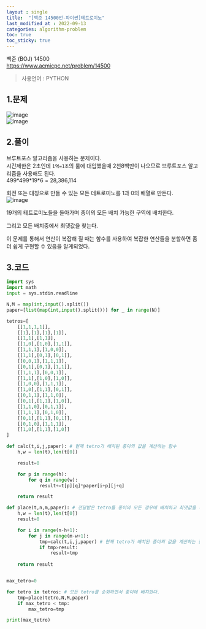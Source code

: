 ```yaml
---
layout : single
title:  "[백준 14500번-파이썬]테트로미노"
last_modified_at : 2022-09-13
categories: algorithm-problem
toc: true
toc_sticky: true
---
```


백준 (BOJ) 14500  
<a href="https://www.acmicpc.net/problem/14500">https://www.acmicpc.net/problem/14500</a>

> 사용언어 : PYTHON

## 1.문제  
![image](https://user-images.githubusercontent.com/80660585/189849326-d9020689-d441-44be-a0ed-066186e71fc0.png)  
![image](https://user-images.githubusercontent.com/80660585/189849489-a1e09f0f-d1a1-4e0b-b9e2-7de690b7d51a.png)  

## 2.풀이  
브루트포스 알고리즘을 사용하는 문제이다.  
시간제한은 2초인데 `1억=1초`의 룰에 대입했을때 2천8백만이 나오므로 브루트포스 알고리즘을 사용해도 된다.  
499\*499\*19\*6 = 28,386,114  

회전 또는 대칭으로 만들 수 있는 모든 테트로미노를 1과 0의 배열로 만든다.   
![image](https://user-images.githubusercontent.com/80660585/189855647-83ea5a52-361c-4aff-b622-edbe3b50a910.png)

19개의 테트로미노들을 돌아가며 종이의 모든 배치 가능한 구역에 배치한다.  

그리고 모든 배치중에서 최댓값을 찾는다.

이 문제를 통해서 연산이 복잡해 질 때는 함수를 사용하여 복잡한 연산들을 분할하면 좀 더 쉽게 구현할 수 있음을 알게되었다.  

## 3.코드

```python
import sys
import math
input = sys.stdin.readline

N,M = map(int,input().split())
paper=[list(map(int,input().split())) for _ in range(N)]

tetros=[
    [[1,1,1,1]],
    [[1],[1],[1],[1]],
    [[1,1],[1,1]],
    [[1,0],[1,0],[1,1]],
    [[1,1,1],[1,0,0]],
    [[1,1],[0,1],[0,1]],
    [[0,0,1],[1,1,1]],
    [[0,1],[0,1],[1,1]],
    [[1,1,1],[0,0,1]],
    [[1,1],[1,0],[1,0]],
    [[1,0,0],[1,1,1]],
    [[1,0],[1,1],[0,1]],
    [[0,1,1],[1,1,0]],
    [[0,1],[1,1],[1,0]],
    [[1,1,0],[0,1,1]],
    [[1,1,1],[0,1,0]],
    [[0,1],[1,1],[0,1]],
    [[0,1,0],[1,1,1]],
    [[1,0],[1,1],[1,0]]
]

def calc(t,i,j,paper): # 현재 tetro가 배치된 종이의 값을 계산하는 함수
    h,w = len(t),len(t[0])

    result=0

    for p in range(h):
        for q in range(w):
            result+=t[p][q]*paper[i+p][j+q]

    return result

def place(t,n,m,paper): # 전달받은 tetro를 종이의 모든 경우에 배치하고 최댓값을 리턴하는 함수
    h,w = len(t),len(t[0])
    result=0

    for i in range(n-h+1):
        for j in range(m-w+1):
            tmp=calc(t,i,j,paper) # 현재 tetro가 배치된 종이의 값을 계산하는 함수
            if tmp>result:
                result=tmp
    
    return result


max_tetro=0

for tetro in tetros: # 모든 tetro를 순회하면서 종이에 배치한다.
    tmp=place(tetro,N,M,paper) 
    if max_tetro < tmp:
        max_tetro=tmp

print(max_tetro)
```



